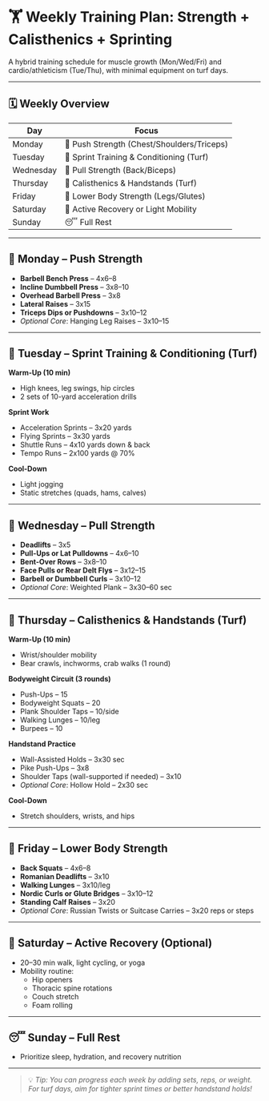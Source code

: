 # 🏋️ Weekly Training Plan: Strength + Calisthenics + Sprinting

A hybrid training schedule for muscle growth (Mon/Wed/Fri) and cardio/athleticism (Tue/Thu), with minimal equipment on turf days.

---

## 🗓️ Weekly Overview

| Day       | Focus                                  |
|-----------|----------------------------------------|
| Monday    | 💪 Push Strength (Chest/Shoulders/Triceps) |
| Tuesday   | 🏃 Sprint Training & Conditioning (Turf)    |
| Wednesday | 💪 Pull Strength (Back/Biceps)              |
| Thursday  | 🤸 Calisthenics & Handstands (Turf)        |
| Friday    | 🦵 Lower Body Strength (Legs/Glutes)        |
| Saturday  | 🚶 Active Recovery or Light Mobility        |
| Sunday    | 😴 Full Rest                                |

---

## 💪 Monday – Push Strength

- **Barbell Bench Press** – 4x6–8  
- **Incline Dumbbell Press** – 3x8–10  
- **Overhead Barbell Press** – 3x8  
- **Lateral Raises** – 3x15  
- **Triceps Dips or Pushdowns** – 3x10–12  
- *Optional Core*: Hanging Leg Raises – 3x10–15

---

## 🏃 Tuesday – Sprint Training & Conditioning (Turf)

**Warm-Up (10 min)**  
- High knees, leg swings, hip circles  
- 2 sets of 10-yard acceleration drills

**Sprint Work**  
- Acceleration Sprints – 3x20 yards  
- Flying Sprints – 3x30 yards  
- Shuttle Runs – 4x10 yards down & back  
- Tempo Runs – 2x100 yards @ 70%

**Cool-Down**  
- Light jogging  
- Static stretches (quads, hams, calves)

---

## 💪 Wednesday – Pull Strength

- **Deadlifts** – 3x5  
- **Pull-Ups or Lat Pulldowns** – 4x6–10  
- **Bent-Over Rows** – 3x8–10  
- **Face Pulls or Rear Delt Flys** – 3x12–15  
- **Barbell or Dumbbell Curls** – 3x10–12  
- *Optional Core*: Weighted Plank – 3x30–60 sec

---

## 🤸 Thursday – Calisthenics & Handstands (Turf)

**Warm-Up (10 min)**  
- Wrist/shoulder mobility  
- Bear crawls, inchworms, crab walks (1 round)

**Bodyweight Circuit (3 rounds)**  
- Push-Ups – 15  
- Bodyweight Squats – 20  
- Plank Shoulder Taps – 10/side  
- Walking Lunges – 10/leg  
- Burpees – 10

**Handstand Practice**  
- Wall-Assisted Holds – 3x30 sec  
- Pike Push-Ups – 3x8  
- Shoulder Taps (wall-supported if needed) – 3x10  
- *Optional Core*: Hollow Hold – 2x30 sec

**Cool-Down**  
- Stretch shoulders, wrists, and hips

---

## 🦵 Friday – Lower Body Strength

- **Back Squats** – 4x6–8  
- **Romanian Deadlifts** – 3x10  
- **Walking Lunges** – 3x10/leg  
- **Nordic Curls or Glute Bridges** – 3x10–12  
- **Standing Calf Raises** – 3x20  
- *Optional Core*: Russian Twists or Suitcase Carries – 3x20 reps or steps

---

## 🧘 Saturday – Active Recovery (Optional)

- 20–30 min walk, light cycling, or yoga  
- Mobility routine:  
  - Hip openers  
  - Thoracic spine rotations  
  - Couch stretch  
  - Foam rolling

---

## 😴 Sunday – Full Rest

- Prioritize sleep, hydration, and recovery nutrition

---

> 💡 *Tip: You can progress each week by adding sets, reps, or weight. For turf days, aim for tighter sprint times or better handstand holds!*
